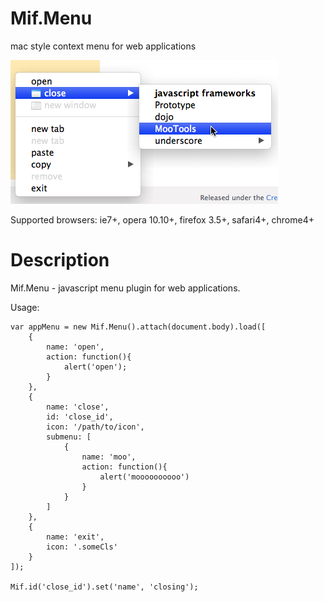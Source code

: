 Mif.Menu
========
mac style context menu for web applications

![Screenshot](http://github.com/creaven/mifmenu/raw/master/menu-shot.png)

Supported browsers: ie7+, opera 10.10+, firefox 3.5+, safari4+, chrome4+

Description
===========

Mif.Menu - javascript menu plugin for web applications.

Usage:

	var appMenu = new Mif.Menu().attach(document.body).load([
		{
			name: 'open',
			action: function(){
				alert('open');
			}
		},
		{
			name: 'close',
			id: 'close_id',
			icon: '/path/to/icon',
			submenu: [
				{
					name: 'moo',
					action: function(){
						alert('moooooooooo')
					}
				}
			]
		},
		{
			name: 'exit',
			icon: '.someCls'
		}
	]);

	Mif.id('close_id').set('name', 'closing');